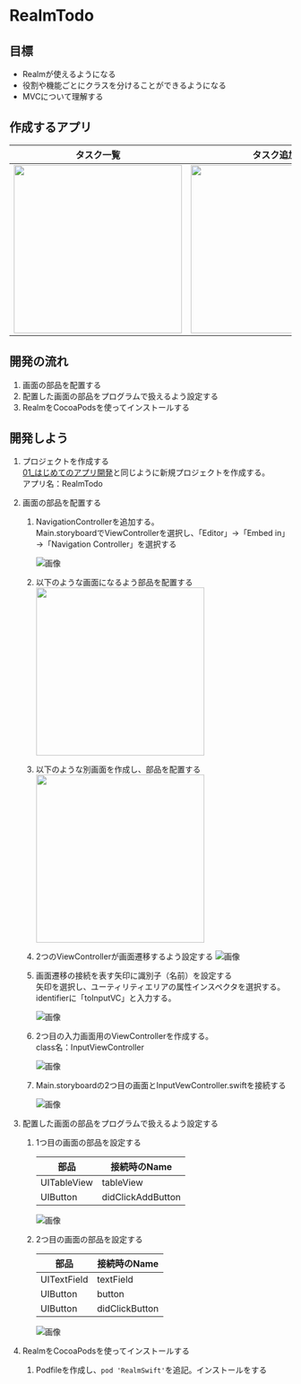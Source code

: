 # RealmTodo

## 目標
- Realmが使えるようになる
- 役割や機能ごとにクラスを分けることができるようになる
- MVCについて理解する

## 作成するアプリ  
|タスク一覧|タスク追加|タスク編集|タスク削除|
|---|---|---|---|
|<img src="./img/RealmTodoList.png" width="300px">|<img src="./img/RealmTodoAdd.gif" width="300px">|<img src="./img/RealmTodoEdit.gif" width="300px">|<img src="./img/RealmTodoDelete.gif" width="300px">|

## 開発の流れ

1. 画面の部品を配置する
2. 配置した画面の部品をプログラムで扱えるよう設定する
3. RealmをCocoaPodsを使ってインストールする

## 開発しよう

1. プロジェクトを作成する  
	[01_はじめてのアプリ開発](./01_はじめてのアプリ開発.md)と同じように新規プロジェクトを作成する。  
	アプリ名：RealmTodo

2. 画面の部品を配置する

	1. NavigationControllerを追加する。  
	Main.storyboardでViewControllerを選択し、「Editor」→「Embed in」→「Navigation Controller」を選択する

		![画像](./img/add_navigation_controller.gif)

	2. 以下のような画面になるよう部品を配置する  
		<img src="./img/RealmTodoUI01.png" width="300px">

	3. 以下のような別画面を作成し、部品を配置する  
		<img src="./img/RealmTodoUI02.png" width="300px">

	4. 2つのViewControllerが画面遷移するよう設定する
		![画像](./img/connect_home_add_view.gif)

	5. 画面遷移の接続を表す矢印に識別子（名前）を設定する  
	矢印を選択し、ユーティリティエリアの属性インスペクタを選択する。  
	identifierに「toInputVC」と入力する。

		![画像](./img/page_identifier_todo.png)
	
	6. 2つ目の入力画面用のViewControllerを作成する。  
	class名：InputViewController

		![画像](./img/create_input_vc.png)
	
	7. Main.storyboardの2つ目の画面とInputVewController.swiftを接続する

		![画像](./img/connect_input_vc.png)

3. 配置した画面の部品をプログラムで扱えるよう設定する

	1. 1つ目の画面の部品を設定する

		|部品|接続時のName|
		|---|---|
		|UITableView|tableView|
		|UIButton|didClickAddButton|

		![画像](./img/connect_first_vc.png)


	2. 2つ目の画面の部品を設定する

		|部品|接続時のName|
		|---|---|
		|UITextField|textField|
		|UIButton|button|
		|UIButton|didClickButton|

		![画像](./img/connect_second_vc.png)

4. RealmをCocoaPodsを使ってインストールする
	1. Podfileを作成し、```pod 'RealmSwift'```を追記。インストールをする